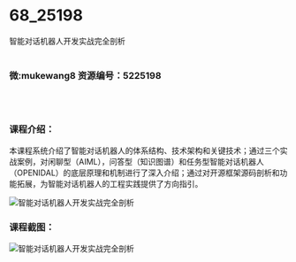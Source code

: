 # 68_25198
智能对话机器人开发实战完全剖析
<br/></br>
<h3>微:mukewang8 资源编号：5225198</h3>
<br/></br>
<h3>课程介绍：</h3>
<p>本课程系统介绍了<a title="查看与 智能对话机器人 相关的文章" target="_blank">智能对话机器人</a>的体系结构、技术架构和关键技术；通过三个实战案例，对闲聊型（AIML），问答型（知识图谱）和任务型智能对话机器人（OPENIDAL）的底层原理和机制进行了深入介绍；通过对开源框架源码剖析和功能拓展，为智能对话机器人的工程实践提供了方向指引。</p>
<p><img src="https://www.ko996.com/wp-content/uploads/img/2022/07/1-40-300x196.png" alt="智能对话机器人开发实战完全剖析"></p>
<div class="info-desc">
<h3>课程截图：</h3>
<p><img src="https://www.ko996.com/wp-content/uploads/img/2022/07/2-39.png" alt="智能对话机器人开发实战完全剖析"></p>


			
</div>
